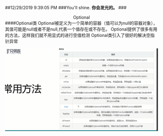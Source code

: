 ##12/29/2019 9:39:05 PM 
###You'll shine.
**你会发光的。**
###<center>Optional</center>
####Optional类
	Optional被定义为一个简单的容器（值可以为null的容器对象），其值可能是null或者不是null,代表一个值存在或不存在。
	Optional提供了很多有用的方法，这样我们就不用显式的进行空值检测
	Optional类引入了很好的解决空指针异常



![](./img/Optional.jpg)

